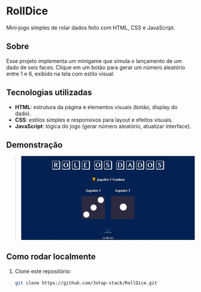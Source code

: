 # RollDice

Mini‑jogo simples de rolar dados feito com HTML, CSS e JavaScript.

##  Sobre
Esse projeto implementa um minigame que simula o lançamento de um dado de seis faces. Clique em um botão para gerar um número aleatório entre 1 e 6, exibido na tela com estilo visual.

##  Tecnologias utilizadas
- **HTML**: estrutura da página e elementos visuais (botão, display do dado).
- **CSS**: estilos simples e responsivos para layout e efeitos visuais.
- **JavaScript**: lógica do jogo (gerar número aleatório, atualizar interface).

##  Demonstração
> 
>
> ![Screenshot do jogo rodando](./assets/printgame.jpeg)

##  Como rodar localmente
1. Clone este repositório:
   ```bash
   git clone https://github.com/Jotap‑stack/RollDice.git

